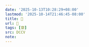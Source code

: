 ```yaml
---
date: '2025-10-13T10:28:29+08:00'
lastmod: '2025-10-14T21:46:45-08:00'
title: 􅡼
url: 􅡼
tags: [䶒]
src: DCCV
note:
---
```

